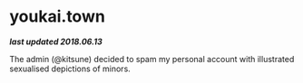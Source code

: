 # youkai.town

***last updated 2018.06.13***

The admin (@kitsune) decided to spam my personal account with illustrated sexualised depictions of minors.